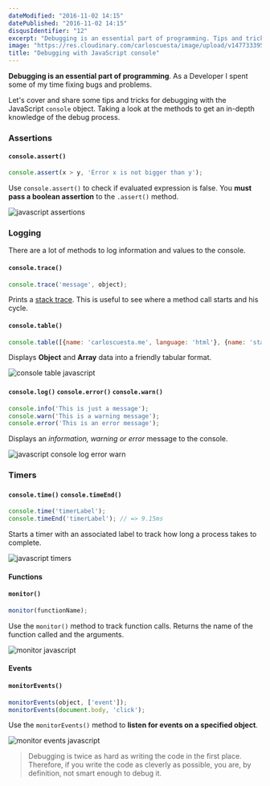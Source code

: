```yaml
---
dateModified: "2016-11-02 14:15"
datePublished: "2016-11-02 14:15"
disqusIdentifier: "12"
excerpt: "Debugging is an essential part of programming. Tips and tricks for debugging with the JavaScript console object. Assertions, Loggings, Timers and much more!"
image: "https://res.cloudinary.com/carloscuesta/image/upload/v1477333951/qvitf2uh1p2i6mo0ubzb.png"
title: "Debugging with JavaScript console"
---
```


**Debugging is an essential part of programming**. As a Developer I spent some of my time fixing bugs and problems.

Let's cover and share some tips and tricks for debugging with the JavaScript `console` object. Taking a look at the methods to get an in-depth knowledge of the debug process.

### Assertions

#### `console.assert()`

```javascript
console.assert(x > y, 'Error x is not bigger than y');
```

Use `console.assert()` to check if evaluated expression is false. You **must pass a boolean assertion** to the `.assert()` method.

![javascript assertions](https://res.cloudinary.com/carloscuesta/image/upload/v1477416503/c0i28paxv6adsw1gynln.png)

### Logging

There are a lot of methods to log information and values to the console.

#### `console.trace()`

```javascript
console.trace('message', object);
```

Prints a [stack trace](https://developer.mozilla.org/en-US/docs/Web/API/console#Stack_traces). This is useful to see where a method call starts and his cycle.

#### `console.table()`

```javascript
console.table([{name: 'carloscuesta.me', language: 'html'}, {name: 'starterkit', language: 'javascript'}, {name: 'generator-starterkit', language: 'javascript'}]);
```

Displays **Object** and **Array** data into a friendly tabular format.

![console table javascript](https://res.cloudinary.com/carloscuesta/image/upload/v1477417126/wb1dq3zkflbhs5ovdfvy.png)

#### `console.log()` `console.error()` `console.warn()`

```javascript
console.info('This is just a message');
console.warn('This is a warning message');
console.error('This is an error message');
```

Displays an _information, warning or error_ message to the console.

![javascript console log error warn](https://res.cloudinary.com/carloscuesta/image/upload/v1477417270/j3kfhcw2e0o0arqhnbkc.png)

### Timers

#### `console.time()` `console.timeEnd()`

```javascript
console.time('timerLabel');
console.timeEnd('timerLabel'); // => 9.15ms
```

Starts a timer with an associated label to track how long a process takes to complete.

![javascript timers](https://res.cloudinary.com/carloscuesta/image/upload/v1477417796/qjjglvjgmqnlk2uweoxm.png)

#### Functions

#### `monitor()`

```javascript
monitor(functionName);
```

Use the `monitor()` method to track function calls. Returns the name of the function called and the arguments.

![monitor javascript](https://res.cloudinary.com/carloscuesta/image/upload/v1477505625/ulqwbwg8kdzftbcksqdb.png)

#### Events

#### `monitorEvents()`

```javascript
monitorEvents(object, ['event']);
monitorEvents(document.body, 'click');
```

Use the `monitorEvents()` method to **listen for events on a specified object**.

![monitor events javascript](https://res.cloudinary.com/carloscuesta/image/upload/v1477505807/lmegkkoaaiyrudy8q8if.png)

> Debugging is twice as hard as writing the code in the first place. Therefore, if you write the code as cleverly as possible, you are, by definition, not smart enough to debug it.
